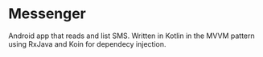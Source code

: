 # Messenger
Android app that reads and list SMS. Written in Kotlin in the MVVM pattern using RxJava and Koin for dependecy injection.
